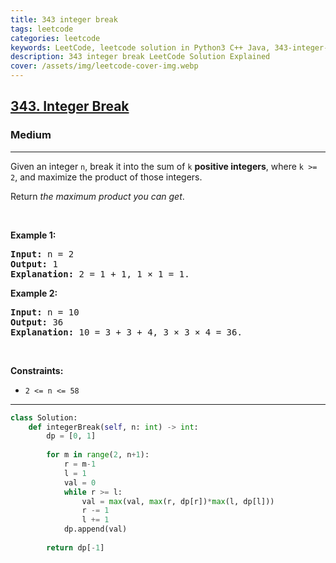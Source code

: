 ```yaml
---
title: 343 integer break
tags: leetcode
categories: leetcode
keywords: LeetCode, leetcode solution in Python3 C++ Java, 343-integer-break solution
description: 343 integer break LeetCode Solution Explained
cover: /assets/img/leetcode-cover-img.webp
---
```



<h2><a href="https://leetcode.com/problems/integer-break/">343. Integer Break</a></h2><h3>Medium</h3><hr><div><p>Given an integer <code>n</code>, break it into the sum of <code>k</code> <strong>positive integers</strong>, where <code>k &gt;= 2</code>, and maximize the product of those integers.</p>

<p>Return <em>the maximum product you can get</em>.</p>

<p>&nbsp;</p>
<p><strong>Example 1:</strong></p>

<pre><strong>Input:</strong> n = 2
<strong>Output:</strong> 1
<strong>Explanation:</strong> 2 = 1 + 1, 1 × 1 = 1.
</pre>

<p><strong>Example 2:</strong></p>

<pre><strong>Input:</strong> n = 10
<strong>Output:</strong> 36
<strong>Explanation:</strong> 10 = 3 + 3 + 4, 3 × 3 × 4 = 36.
</pre>

<p>&nbsp;</p>
<p><strong>Constraints:</strong></p>

<ul>
	<li><code>2 &lt;= n &lt;= 58</code></li>
</ul>
</div>

---




```python
class Solution:
    def integerBreak(self, n: int) -> int:
        dp = [0, 1]
        
        for m in range(2, n+1):
            r = m-1
            l = 1
            val = 0
            while r >= l:
                val = max(val, max(r, dp[r])*max(l, dp[l]))
                r -= 1
                l += 1
            dp.append(val)
        
        return dp[-1]
```
